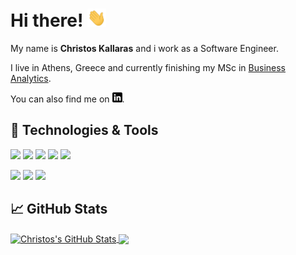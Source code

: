 # Hi there! <img src="https://raw.githubusercontent.com/chriskal96/chriskal96/main/wave.gif?token=GHSAT0AAAAAABR65LL3APCJYGA62F4ZVTZYYTZDGFQ" width="30px">

My name is **Christos Kallaras** and i work as a Software Engineer.

I live in Athens, Greece and currently finishing my MSc in <a href="https://analytics.aueb.gr/">Business Analytics</a>.

You can also find me on [![LinkedIn][1.1]][1].

## 🔧 Technologies & Tools

![](https://img.shields.io/badge/Code-Python-informational?style=flat&logo=python&logoColor=white&color=2bbc8a)
![](https://img.shields.io/badge/Code-R-brightgreen?style=flat&logo=r&logoColor=white&color=2bbc8a)
![](https://img.shields.io/badge/Code-Java-brightgreen?style=flat&logo=java&logoColor=white&color=2bbc8a)
![](https://img.shields.io/badge/Code-C-brightgreen?style=flat&logo=c&logoColor=white&color=2bbc8a)
![](https://img.shields.io/badge/Code-C++-brightgreen?style=flat&logo=cplusplus&logoColor=white&color=2bbc8a)

![](https://img.shields.io/badge/Tools-MySQL-informational?style=flat&logo=MySQL&logoColor=white&color=2bbc8a)
![](https://img.shields.io/badge/Tools-Redis-informational?style=flat&logo=redis&logoColor=white&color=2bbc8a)
![](https://img.shields.io/badge/Tools-Red_Hat-informational?style=flat&logo=red-hat&logoColor=white&color=2bbc8a)


## &#x1f4c8; GitHub Stats

<a href="https://github.com/MartinHeinz/MartinHeinz">
  <img align="center" src="https://github-readme-stats.vercel.app/api?username=chriskal96&count_private=true&show_icons=true&theme=dark&line_height=27" alt="Christos's GitHub Stats" />
</a>
<a href="https://github.com/MartinHeinz/MartinHeinz">
  <img align="center" src="https://github-readme-stats.vercel.app/api/top-langs/?username=chriskal96&count_private=truex&theme=dark&langs_count=3" />
</a>

<!-- Icons -->

[1.1]: https://raw.githubusercontent.com/chriskal96/chriskal96/main/linkedin.png?token=GHSAT0AAAAAABR65LL26UNGUBFTSBSMKVZUYTZEXNA

<!-- Links to  social media accounts -->

[1]: https://www.linkedin.com/in/christos-kallaras/ 

